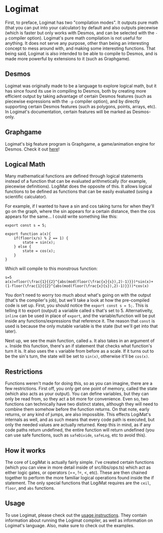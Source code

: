 # Logimat
First, to preface, Logimat has two "compilation modes". It outputs pure math (that you can put into your calculator) by default and also outputs piecewise (which is faster but only works with Desmos, and can be selected with the `-p` compiler option). Logimat's pure math compilation is not useful for anything. It does not serve any purpose, other than being an interesting concept to mess around with, and making some interesting functions. That being said, Logimat is also intended to be able to compile to Desmos, and is made more powerful by extensions to it (such as Graphgame).

## Desmos
Logimat was originally made to be a language to explore logical math, but it has since found its use in compiling to Desmos, both by creating more efficient output by taking advantage of certain Desmos features (such as piecewise expressions with the `-p` compiler option), and by directly supporting certain Desmos features (such as polygons, points, arrays, etc). In Logimat's documentation, certain features will be marked as Desmos-only.

## Graphgame
Logimat's big feature program is Graphgame, a game/animation engine for Desmos. Check it out [here](https://github.com/uellenberg/Graphgame.git)!

## Logical Math
Many mathematical functions are defined through logical statements instead of a function that can be evaluated arithmetically (for example, piecewise definitions). LogiMat does the opposite of this. It allows logical functions to be defined as functions that can be easily evaluated (using a scientific calculator).

For example, if I wanted to have a sin and cos taking turns for when they'll go on the graph, where the sin appears for a certain distance, then the cos appears for the same... I could write something like this:
```lm
export const s = 5;

export function a(x){
    if(floor(x/s) % 2 == 1) {
        state = sin(x);
    } else {
        state = cos(x);
    }
}
```
Which will compile to this monstrous function:
```
s=5
a(x)=floor(\frac{1}{{2}^{abs(mod(floor(\frac{x}{s}),2)-1)}})*sin(x)+(1-floor(\frac{1}{{2}^{abs(mod(floor(\frac{x}{s}),2)-1)}}))*cos(x)
```

You don't need to worry too much about what's going on with the output (that's the compiler's job), but we'll take a look at how the pre-compiled code is set up.
First, you should notice the `export const s = 5;`. This is telling it to export (output) a variable called s that's set to 5. Alternativelty, `inline` can be used in place of `export`, and the variable/function will be put inside any functions/expressions that reference it. The reason that `const` is used is because the only mutable variable is the state (but we'll get into that later).

Next up, we see the main function, called `a`. It also takes in an argument of `x`. Inside this function, there's an if statement that checks what function's turn it is. It also uses the `s` variable from before as a scale. If it turns out to be the sin's turn, the state will be set to `sin(x)`, otherwise it'll be `cos(x)`.

## Restrictions
Functions weren't made for doing this, so as you can imagine, there are a few restrictions. First off, you only get one point of memory, called the state (which also acts as your output). You can define variables, but they can only be read from, so they act a bit more for convenience. Even so, two functions can technically have two distinct states, although they will need to combine them somehow before the function returns. On that note, early returns, or any kind of jumps, are also impossible. This effects LogiMat's internals as well, and as such means that every code path is executed, but only the needed values are actually returned. Keep this in mind, as if any code paths return undefined, the entire function will return undefined (you can use safe functions, such as `safeDivide`, `safeLog`, etc to avoid this).

## How it works
The core of LogiMat is actually fairly simple. I've created certain functions (which you can view in more detail inside of src/libs/ops.ts) which act as either logic gates, or operators (==, !=, <, etc). These are then chained together to perform the more familiar logical operations found inside the if statement. The only special functions that LogiMat requires are the `ceil`, `floor`, and `abs` functions.

## Usage
To use Logimat, please check out the [usage instructions](docs/USAGE.md). They contain information about running the Logimat compiler, as well as information on Logimat's language. Also, make sure to check out the examples.
